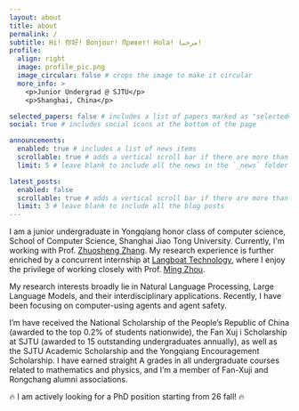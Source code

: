 ```yaml
---
layout: about
title: about
permalink: /
subtitle: Hi! 你好! Bonjour! Привет! Hola! مرحبا!
profile:
  align: right
  image: profile_pic.png
  image_circular: false # crops the image to make it circular
  more_info: >
    <p>Junior Undergrad @ SJTU</p>
    <p>Shanghai, China</p>

selected_papers: false # includes a list of papers marked as "selected={true}"
social: true # includes social icons at the bottom of the page

announcements:
  enabled: true # includes a list of news items
  scrollable: true # adds a vertical scroll bar if there are more than 3 news items
  limit: 5 # leave blank to include all the news in the `_news` folder

latest_posts:
  enabled: false
  scrollable: true # adds a vertical scroll bar if there are more than 3 new posts items
  limit: 3 # leave blank to include all the blog posts
---
```

I am a junior undergraduate in Yongqiang honor class of computer science, School of Computer Science, Shanghai Jiao Tong University. Currently, I'm working with Prof. [Zhuosheng Zhang](https://bcmi.sjtu.edu.cn/~zhangzs/). My research experience is further enriched by a concurrent internship at [Langboat Technology](https://www.langboat.com/en), where I enjoy the privilege of working closely with Prof. [Ming Zhou](https://scholar.google.co.jp/citations?user=a0w5c0gAAAAJ&hl=en).

My research interests broadly lie in Natural Language Processing, Large Language Models, and their interdisciplinary applications. Recently, I have been focusing on computer-using agents and agent safety.

I’m have received the National Scholarship of the People’s Republic of China (awarded to the top 0.2% of students nationwide), the Fan Xuj i Scholarship at SJTU (awarded to 15 outstanding undergraduates annually), as well as the SJTU Academic Scholarship and the Yongqiang Encouragement Scholarship. I have earned straight A grades in all undergraduate courses related to mathematics and physics, and I’m a member of Fan-Xuji and Rongchang alumni associations.

🔥 I am actively looking for a PhD position starting from 26 fall! 🔥 
